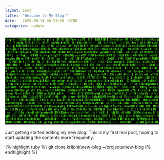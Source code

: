 ```yaml
---
layout: post
title:  "Welcome to My Blog!"
date:   2025-06-14 06:28:50 -0700
categories: update
---
```


![binary_code](/assets/images/binary_code.jpg)

Just getting started editing my new blog.  This is my first real post, hoping to start updating the contents more frequently.

{% highlight ruby %}
    git clone krijonk\new-blog ~/projects/new-blog
{% endhighlight %}